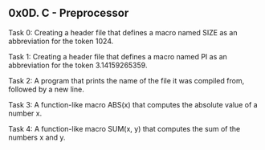 ## 0x0D. C - Preprocessor

Task 0: Creating a header file that defines a macro named SIZE as an abbreviation for the token 1024.

Task 1: Creating a header file that defines a macro named PI as an abbreviation for the token 3.14159265359.

Task 2: A program that prints the name of the file it was compiled from, followed by a new line.

Task 3: A function-like macro ABS(x) that computes the absolute value of a number x.

Task 4: A function-like macro SUM(x, y) that computes the sum of the numbers x and y.
